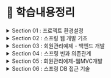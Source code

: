 # 📌 학습내용정리

<details>
<summary>Section 01 : 프로젝트 환경설정</summary>

# 1-1. spring initializr

1. Gradle-Groovy
2. Spring Boot 2.7.11
3. Dependencies : Spring Web, Thymeleaf

# 1-2. spring boot library
1. spring-boot-starter-web
	spring-boot-starter-tomcat : 톰캣(웹서버)
	spring-webmvc: 스프링 웹 MVC
2. spring-boot-starter-thymeleaf : 타임리프 템플릿 엔진(view)
3. spring-boot-starter(공통) : 스프링부트 + 스프링코어 + 로깅
	spring-boot
		spring-core
	spring-boot-starter-logging
		logback(구현체), slf4j(인터페이스)

# 1-3. test library
1. spring-boot-starter-test
	junit : 테스트 프레임워크
	mockito : 목 라이브러리
	assertj : 테스트 코드를 좀더 편하게 작성하게끔 도와주는 라이브러리
	spring-test : 스프링 통합 테스트 지원

# 1-4. Doc 활용
1. spring.io 검색해서 project > springboot > learn 탭선택 > 사용하는버전의 reference doc선택
2. 프로젝트 개발시 도큐먼트 내용 검색할 수 있어야 함 !

# 1-5. window cmd창에서 프로젝트 빌드하고 실행하기
1. 우선 개발툴에서 실행중인 프로그램 모두 중지시키기
2. cmd창 켜서 프로젝트경로로 이동
3. gradlew.bat 입력
4. gradlew build 입력
5. 프로젝트 build폴더 내에 libs 내 빌드된 jar파일 존재확인
6. 해당 위치에서 java -jar 프로젝트명-SNAPSHOT.jar 입력

</details>





<details>
<summary>Section 02 : 스프링 웹 개발 기초</summary>

# 2-1. 정적컨텐츠

<img src="./image/sec2_static.png">

```
// Controller
@GetMapping("hello")
public String hello(Model model){
	model.addAttribute("data", "hello!!!");
	return "hello";
}

// View
<!DOCTYPE html>
<html>
	<body>
		정적 컨텐츠 입니다.
	</body>
</html>
```

# 2-2. MVC와 템플릿 엔진 : Thymeleaf

<img src="./image/sec2_mvc,template.png">

```
// Controller
@GetMapping("hello-mvc")
public String helloMvc(@RequestParam("name") String name, Model model){
	model.addAttribute("name", name);
	return "hello-template";
}

// View
<html xmlns:th="http://www.thymeleaf.org">
	<body>
		<p th:text="'hello ' + ${name}">hello! empty</p>
	</body>
</html>
```

# 2-3. API

<img src="./image/sec2_responsebody.png">

```
// Controller
@GetMapping("hello-string")
@ResponseBody // http프로토콜 body부에 해당 데이터를 직접 입력해주겠다.
public String helloString(@RequestParam("name") String name){
	return "hello " + name;
}

@GetMapping("hello-api")
@ResponseBody
public Hello helloApi(@RequestParam("name") String name) {
	Hello hello = new Hello();
	hello.setName(name);
	return hello;
}

static class Hello {
	private String name;

	public String getName() {
		return name;
	}

	public void setName(String name) {
		this.name = name;
	}
}
```
</details>





<details>
<summary>Section 03 : 회원관리예제 - 백엔드 개발</summary>

# 3-1. [Step1]비즈니스 요구사항 정리   
-	데이터 : 회원ID, 이름
-	기능 : 회원 등록, 조회
-	아직 데이터 저장소가 선정되지 않음(가상의 시나리오)
-	동일한 이름의 회원은 등록할 수 없다.

**<일반적인 웹 애플리케이션 계층 구조>**

<img src="./image/sec3_1.png">

- 컨트롤러 : 웹 MVC의 컨트롤러 역할
- 서비스 : 핵심 비즈니스 로직 구현 (예)회원은 중복가입이 안된다.
- 리포지토리 : 데이터베이스에 접근, 도메인 객체를 DB에 저장하고 관리
- 도메인 : 비즈니스 도메인 객체 (예)회원, 주문, 쿠폰 등등 주로 DB에 저장하고 관리됨

**<클래스 의존관계>**

<img src="./image/sec3_2.png">

- 회원 비즈니스 로직에는 회원서비스(memberservice)가 있고, 회원저장소는 interface로 설계한다. 그 이유는 아직 데이터저장소가 선정되지 않았다는 사전조건 때문. 인터페이스로 설계하여 메모리에 저장하는 구현체로 개발을 진행하다가, 구체적인 기술이 선정되고 나면 쉽게 변경가능하도록 인터페이스로 설계
- 아직 데이터 저장소가 선정되지 않아서, 우선 인터페이스로 구현 클래스를 변경할 수 있도록 설계
- 데이터 저장소는 RDB, NoSQL 등등 다양한 저장소를 고민중인 상황으로 가짐
- 개발을 진행하기 위해서 초기 개발 단계에서는 구현체로 가벼운 메모리 기반의 데이터 저장소 사용


# 3-2. [Step2]회원 도메인과 리포지토리 만들기   
- Repository : 회원 도메인 객체를 저장하고 불러올 수 있는 저장소 객체

# 3-3. [Step3]회원 리포지토리 테스트 케이스 작성

**<테스트 케이스 작성이유>**

- 개발한 기능을 실행해서 테스트 할때, 자바의 main메스드를 통해 실행하거나 웹 애플리케이션의 컨트롤러를 통해서 해당 기능을 실행한다. 이러한 방법은 준비하고 실행하는데 오래걸리고, 반복 실행하기 어려우며, 여러 테스트를 한번에 실행하기 어렵다는 단점이 있다.
- 자바는 JUnit이라는 프레임워크로 테스트를 실행해서 이러한 문제를 해결한다.

**<테스트 케이스 작성시 주의사항>**

<img src="./image/sec3_3.png">

- 동일한 테스트클래스 내에 작성된 테스트메소드들은, 테스트클래스 전체를 실행할때 각 메소드가 작성된 순서대로 테스트되는 것이 아니라 인텔리제이 자체적인 규칙에 의해 실행된다.
- 여기서 발생할 수 있는 문제는, 메서드가 작성된 순서대로 실행되지 않기때문에 이전에 남아있는 데이터로 인해 테스트가 실패할 수도 있다는 것.
- 이를 방지하기 위해 테스트 케이스 작성시 꼭 해야할 과정이 있다.

```
// 테스트 대상 클래스 또는 인터페이스에 데이터가 저장되는 부분을 clear시켜주는 메소드를 하나 구현해둔다.
public void clearStore(){
	store.clear();
}

// 그런 후 테스트 클래스로 와서 
// 각 메소드가 실행되고 난 후 다음, 메소드가 실행되기 전에 이 메소드를 무조건 수행한다는 의미의 AfterEach 어노테이션을 붙여주고
// 메모리에 저장된 데이터를 제거하는 코드를 작성해준다.
@AfterEach
public void afterEach(){
	repository.clearStore();
}
```

- 위와 같은 과정을 거치면 테스트 순서에 상관없이 모든 메서드를 테스트할 수 있다.

<img src="./image/sec3_4.png">

- 테스트는 서로 의존관계 없이 (순서에 상관없이) 설계되어야 한다.
- 그러기위해선 하나의 테스트가 끝날때마다 공용저장소, 공용데이터들을 깔끔히 제거해줘야 한다.

**<TDD, 테스트 주도 개발>**
- 테스트 클래스를 먼저 작성한 다음 MemberRepository 등을 작성할 수도 있다.
- 무엇을 구현하기 전 틀을 먼저 만들어두고(테스트 케이스), 해당 틀을 기반으로 개발하는 방법
- 테스트를 먼저 만들고 구현 클래스를 만들어서 검증

# 3-4. [Step4]회원 서비스 개발(실제 비즈니스 로직에 있는 회원 서비스)

**<네이밍 규칙>**

- Repository는 save, findById, findByName, findAll 등 단순히 저장소에 데이터를 넣었다 뺐다 하는 듯한 느낌이 듦
- Service는 join, findMembers 등 조금 더 비즈니스에 가까운 느낌. 실제로 비즈니스 로직을 service에 작성하기도 하고.
- 결론은, 해당 클래스(또는 인터페이스)의 Role에 따라 네이밍을 신중하게 정해줘야할 필요성 있음.
- 서비스는 비즈니스에 의존적으로 설계를 하고, repository같은 경우는 기계적인, 단순한 데이터 입출력의 느낌으로 네이밍.

# 3-5. [Step5]회원 서비스 테스트(jUnit)

**<테스트케이스 작성>**

- 테스트클래스 자동생성 단축키 : 테스트 하고싶은 클래스명/인터페이스명에 커서를 두고 ctrl + shift + t(windows)
- 테스트는 한글로 작성해도 괜찮음. 어차피 빌드될때 테스트케이스 코드는 포함되지 않기때문에, 테스트시 직관성을 위해서 한글로 작성해도 OK

```
@Test
void join() { 

}

@Test
void 회원가입() { 

}

// 둘 다 가능
```

**<테스트케이스 작성시, given - when - then 문법사용 권장>**

- given : 무엇인가 주어졌을때
- when : 이것을 실행했을때
- then : 결과는 이렇게 나와야해

**<실제코드에서 쓰이는 객체와, 테스트시 사용하는 객체는 동일한 걸로 맞춰주기 : DI>**

```
// 기존코드
//	MemberService와 MemberServiceTest에서 사용되는 Repository는 서로 다른 객체.
public class MemberService {
	private final MemberRepository memberRepository = new MemoryMemberRepository();
}

class MemberServiceTest{
	MemoryMemberRepository memberRepository = new MemoryMemberRepository();
}


// 수정된 코드
//	MemberService에서 사용되는 Repository객체는 생성자를 만들어서 외부에서 전달하는 값으로 초기화시키기

public class MemberService {
	private final MemberRepository memberRepository;

    public MemberService(MemberRepository memberRepository) {
        this.memberRepository = memberRepository;
    }
}

//	MemberServiceTest에서는 개별테스트를 실행하기 전에 beforeEach메서드를 실행할 수 있게 @BeforeEach어노테이션을 이용하고, 메서드에서는 repository객체를 생성하여 이것을 MemberService생성자로 전달.
class MemberServiceTest{
	MemoryMemberRepository memberRepository;

    @BeforeEach
    public void beforeEach(){
        memberRepository = new MemoryMemberRepository();
        memberService = new MemberService(memberRepository);
    }
}

// 이렇게하면 실제코드에서 사용하는 Repository와 테스트에서 사용하는 Repository가 동일함.(메모리가 동일)
// 직접 new하는게 아니라 외부에서 주입해주는 것 = DI(의존성주입)
```
</details>





<details>
<summary>Section 04 : 스프링 빈과 의존관계</summary>

# 4-1. 컴포넌트 스캔과 자동 의존관계 설정

**<스프링 빈을 등록하고 의존관계 설정하기>**
: 회원컨트롤러에 의존관계 추가

- Service, Repository를 만들었으니 이제 화면을 구현할 차례.
- 그러기 위해선 Controller와 View Template가 필요.
- 우선, Controller생성.

```
// MemberController
// MemberService를 이용하여 비즈니스 로직을 처리해야하므로,
// new 키워드를 이용하여 service객체를 생성

@Controller
public class MemberController {
	private final MemberService memberService = new MemberService();
}

---

// 그런데 이러한 방식은 스프링스럽지 못함!
// 아래와 같이 memberService를 상수로 선언해주고
// MemberController 생성자를 만들어서 @Autowired을 걸어두면
// 스프링 어플리케이션이 실행될때 @Controller 어노테이션을 보고 스프링 컨테이너가 MemberController를 컨테이너에 저장하면서 MemberController생성자를 호출한다.
// 생성자를 호출하면서 memberService가 필요한 것을 보고 컨테이너에 있는 MemberRepository객체를 주입시킨다.

@Controller
public class MemberController {
    private final MemberService memberService;

    @Autowired
    public MemberController(MemberService memberService){
        this.memberService = memberService;
    }
}
```

- 생성자에 @Autowired 가 있으면 스프링이 연관된 객체를 **스프링 컨테이너**에서 찾아서 넣어준다. 이렇게 객체 의존 관계를 외부에서 넣어주는 것을 DI(Dependency Injection), 의존성 주입이라 한다.
- 이전 테스트에서는 개발자가 직접 주입했고, 여기서는 @Autowired에 의해 스프링이 주입해준다. 

```
// Service클래스에 가서도 동일하게 진행해주기
@Service
public class MemberService {
    private final MemberRepository memberRepository;

    @Autowired
    public MemberService(MemberRepository memberRepository) {
        this.memberRepository = memberRepository;
    }
}
```
- Controller, Service, Repository를 모두 @Controllrer, @Service, @Repository 어노테이션을 붙여서 SpringContainer에 등록해주고,
- 그 사이를 @Autowired를 통해 이어주면 아래와 같은 관계가 완성된다.

<img src="./image/sec4_1.png"> 

**<컴포넌트 스캔>**
- @Controller, @Service, @Repository 모두 @Componant어노테이션에 속함!
- 스프링이 실행될때, Component객체는 전부 SpringContainer에 등록됨.
- 그리고 @Autowired는 연관관계, SpringContainer에 등록된 객체끼리의 연관관계를 설정해줌.

- 정리하자면,
- @Component 어노테이션이 있으면 Spring Bean으로 자동등록된다. = Component Scan
- @Controller 컨트롤러가 스프링 빈으로 자동등록된 이유도 Component Scan 때문이다.
- @Component를 포함하는 다음 어노테이션도 Spring Bean으로 자동 등록된다.

> : @Controller, @Service, @Repository

**<참고>**
- main 클래스가 속해있는 패키지의 하위에서만 자동 컴포넌트스캔이 이뤄지며, main클래스와 동일한 위치거나 그 외의 위치는 별도의 설정을 통해 컴포넌트스캔을 실행할 수 있다.
- 스프링은 스프링 컨테이너에 스프링 빈을 등록할때, 기본으로 싱글톤으로 등록한다.(유일하게 하나만 등록해서 공유한다.) 따라서 같은 스프링빈이면 모두 같은 인스턴스이다. 설정으로 싱글톤이 아니게 설정할 수 있지만, 특별한 경우를 제외하면 대부분 싱글톤을 사용한다. → 메모리 절약 가능

# 4-2. 자바 코드로 직접 스프링 빈 등록하기

- 회원 서비스와 회원 리포지토리의 @Service, @Repository, @Autowired 어노테이션을 제거하고 진행
- main클래스가 있는 위치에 SpringConfig 클래스를 생성
- SpringConfig 클래스에다 memberService와 memberRepository를 아래와같이 @Bean어노테이션을 이용하여 스프링 컨테이너에 등록해줌.

```
package hello.hellospring;

import hello.hellospring.repository.MemberRepository;
import hello.hellospring.repository.MemoryMemberRepository;
import hello.hellospring.service.MemberService;
import org.springframework.context.annotation.Bean;
import org.springframework.context.annotation.Configuration;

@Configuration
public class SpringConfig {

    @Bean
    public MemberService memberService(){
        return new MemberService(memberRepository());
    }

    @Bean
    public MemberRepository memberRepository(){
        return new MemoryMemberRepository();
    }
}
```

- 이렇게 설정해주면 아래와 같은 관계가 만들어진다.

<img src="./image/sec4_2.png">

- 컴포넌트 스캔을 이용한 자동의존관계 설정시에는 @Controller, @Service, @Repository 어노테이션으로 컴포넌트들을 SpringBean으로 등록하고, @Autowired를 통해 의존관계를 자동으로 설정해주었다면,
- 이 방식은 Service와 Repository를 SpringConfig라는 @Configuration 클래스에 @Bean을 이용해 직접 SpringContainer에다 등록하고, new MemberService(memberRepository()) 처럼 직접 의존관계를 설정해준다.

**<컴포넌트스캔과 자동의존관계 vs 자바코드로 직접>**
- 실무에서는 주로 정형화된 컨트롤러, 서비스, 리포지토리 같은 코드는 컴포넌트 스캔을 이용한다.
- <U>정형화되지 않거나, 상황에 따라 구현 클래스를 변경해야 하면</U> 자바 코드로 직접 설정을 통해 스프링 빈으로 등록한다.    
	→ (ex)만약 인터페이스 구현체를 변경해야한다면, 컴포넌트스캔시 해당 클래스들을 방문하여 관련 어노테이션을 다 삭제해줘야하는 반면, config파일로 관리할때에는 config파일 하나면 수정하면 되므로, 수정이 훨씬 용이함.

> 우리는 향후 메모리 리포지토리를 다른 리포지토리로 변경할 예정이므로, 컴포넌트 스캔 방식 대신에 자바 코드로 스프링 빈을 설정하겠다.

**<참고>**
- DI에는 필드주입, setter주입, 생성자 주입 이렇게 3가지 방법이 있다. 객체간 의존관계는 런타임시에 동적으로 변하는 경우가 없으므로 생성자 주입을 권장한다.

	```
	1. 생성자주입
	@Controller
	public class MemberController{
		
		private final MemberService memberService;

		@Autowired
		public MemberController(MemberService memberService){
			this.memberService = memberService;
		}

	}
	: SpringContainer에서 주입시켜준 memberService를 final 상수에다 저장하고 해당 컨트롤러 클래스 내에서 사용하기때문에 값이 중간에 변경될 위험이 적고 안전하게 사용가능


	2. 필드주입
	@Controller
	public class MemberController{

		@Autowired
		private MemberService memberService;
	} 
	: 필드주입은 프로젝트가 실행되는 그 시점에만 memberService를 주입해주고, 그 뒤로 해당 값을 변경해줄 수 있는 방법이 없음. 중간에 값을 변경해줘야할 경우가 있다고 가정했을때 필드주입은 그에 대한 방법이 없으므로 비추천!


	3. setter주입
	@Controller
	public class MemberController{

		private MemberService memberService;

		@Autowired
		public void setMemberService(MemberService memberService){
			this.memberService = memberService;
		}
	}
	: setter주입은 어느 코드에서건 memberService.setMemberService() 와 같이 memberService 값을 설정해줄 수 있는 set메소드 호출이 가능하므로, 중간에 값이 바뀔 위험이 큼. 호출하지 않아도 되는 메서드는 호출 되지않는게 가장 좋음.

	4. 결론
	: 따라서 DI방식 중에선 생성자주입방식이 가장 좋다 !
	```
- [주의] @Autowired를 통한 DI는 스프링이 관리하는 객체(SpringContainer에 등록된)에서만 동작한다. 스프링 빈으로 등록하지 않고 내가 직접 생성한 객체에서는 동작하지 않는다.


</details>





<details>
<summary>Section 05 : 회원관리예제-웹MVC개발</summary>

# 5-1. 회원 웹 기능 - 홈 화면 추가

**<웹페이지 조회순서>**

<img src="./image/sec2_static.png">

- localhost:8080 를 주소창에 입력했을때, 내장톰캣서버는 가장 먼저 SpringContainer에 저장되어 있는 컨트롤러 중 해당 자원과 관련된 컨트롤러를 찾아본다.(매핑주소가 "/"인 컨트롤러)
- 해당 컨트롤러가 존재하지 않으면 static파일 하위에 요청하는 자원과 동일한 이름의 html파일을 웹 브라우저로 전송하여 응답한다.

</details>





<details>
<summary>Section 06 : 스프링 DB 접근 기술</summary>

# 6-1. H2 데이터베이스 설치

1. /h2/bin/h2.bat 실행
2. 실행

<img src="./image/sec6_1.png">

3. JDBC URL에 jdbc:h2:~/test 확인 → 연결
4. 홈디렉토리에 test.mv.db 있는지 확인
5. 이후 접속할때는 JDBC URL에 jdbc:h2:tcp://localhost/~/test 입력하여 연결하기 → 파일위치로 데이터 접속시 이래저래 꼬일 염려 있음
6. 추후 문제 생겼을때, 홈디렉토리에 있는 test.mv.db 파일 삭제    
→ h2 db 서버 완전히 내려서 끈 후 → 다시 h2.bat 실행 → 3번부터 차례대로 다시 실행

# 6-2. 순수 JDBC

**<환경설정>**
- build.gradle 파일에 jdbc, h2 데이터베이스 관련 라이브러리 추가
> implementation 'org.springframework.boot:spring-boot-starter-jdbc'   
runtimeOnly 'com.h2database:h2'

- 스프링부트 데이터베이스 연결설정 추가 : resources/application.properties
> spring.datasource.url=jdbc:h2:tcp://localhost/~/test   
spring.datasource.driver-class-name=org.h2.Driver   
spring.datasource.username=sa

**<코드작성>**

<details>
<summary>ㅤ[JdbcMemberRepository 코드]</summary>

```
public class JdbcMemberRepository implements MemberRepository {

    private final DataSource dataSource;

    public JdbcMemberRepository(DataSource dataSource){
        this.dataSource = dataSource;
    }

    @Override
    public Member save(Member member) {
        String sql = "insert into member(name) values(?)";
			Connection conn = null;
			PreparedStatement pstmt = null;
			ResultSet rs = null;
			try {
				conn = getConnection();
				pstmt = conn.prepareStatement(sql,
						Statement.RETURN_GENERATED_KEYS);
				pstmt.setString(1, member.getName());
				pstmt.executeUpdate();
				rs = pstmt.getGeneratedKeys();
				if (rs.next()) {
					member.setId(rs.getLong(1));
				} else {
					throw new SQLException("id 조회 실패");
				}
				return member;
			} catch (Exception e) {
				throw new IllegalStateException(e);
			} finally {
				close(conn, pstmt, rs);
			}
		}
		@Override
		public Optional<Member> findById(Long id) {
			String sql = "select * from member where id = ?";
			Connection conn = null;
			PreparedStatement pstmt = null;
			ResultSet rs = null;
			try {
				conn = getConnection();
				pstmt = conn.prepareStatement(sql);
				pstmt.setLong(1, id);
				rs = pstmt.executeQuery();
				if(rs.next()) {
					Member member = new Member();
					member.setId(rs.getLong("id"));
					member.setName(rs.getString("name"));
					return Optional.of(member);
				} else {
					return Optional.empty();
				}
			} catch (Exception e) {
				throw new IllegalStateException(e);
			} finally {
				close(conn, pstmt, rs);
			}
		}
		@Override
		public List<Member> findAll() {
			String sql = "select * from member";
			Connection conn = null;
			PreparedStatement pstmt = null;
			ResultSet rs = null;
			try {
				conn = getConnection();
				pstmt = conn.prepareStatement(sql);
				rs = pstmt.executeQuery();
				List<Member> members = new ArrayList<>();
				while(rs.next()) {
					Member member = new Member();
					member.setId(rs.getLong("id"));
					member.setName(rs.getString("name"));
					members.add(member);
				}
				return members;
			} catch (Exception e) {
				throw new IllegalStateException(e);
			} finally {
				close(conn, pstmt, rs);
			}
		}
		@Override
		public Optional<Member> findByName(String name) {
			String sql = "select * from member where name = ?";
			Connection conn = null;
			PreparedStatement pstmt = null;
			ResultSet rs = null;
			try {
				conn = getConnection();
				pstmt = conn.prepareStatement(sql);
				pstmt.setString(1, name);
				rs = pstmt.executeQuery();
				if(rs.next()) {
					Member member = new Member();
					member.setId(rs.getLong("id"));
					member.setName(rs.getString("name"));
					return Optional.of(member);
				}
				return Optional.empty();
			} catch (Exception e) {
				throw new IllegalStateException(e);
			} finally {
				close(conn, pstmt, rs);
			}
		}
		private Connection getConnection() {
			return DataSourceUtils.getConnection(dataSource);
		}
		private void close(Connection conn, PreparedStatement pstmt, ResultSet rs)
		{
			try {
				if (rs != null) {
					rs.close();
				}
			} catch (SQLException e) {
				e.printStackTrace();
			}
			try {
				if (pstmt != null) {
					pstmt.close();
				}
			} catch (SQLException e) {
				e.printStackTrace();
			}
			try {
				if (conn != null) {
					close(conn);
				}
			} catch (SQLException e) {
				e.printStackTrace();
			}
		}
		private void close(Connection conn) throws SQLException {
			DataSourceUtils.releaseConnection(conn, dataSource);
		}
	}

```

**<참고>**

1. Connection맺었으면 꼭 릴리즈해서 자원을 반환해줘야 함. → close()메소드
2. 상수로 connection을 설정하지 말고 DataSourceUtils.getConnection()을 통해 커넥션을 받아오는게 더 좋음. 이렇게해야 트랜잭션 여러개 실행시 데이터베이스 커넥션을 동일하게 유지할 수 있음. → getConnection()메소드

</details>

**<Repository 구현체 변경>**
- 이제 기존에 메모리 저장방식에서 h2데이터베이스 저장방식으로 Repository구현체를 변경해주어야 한다. (MemoryMemberRepository → JdbcMemberRepository 변경)
- 이렇게 구현체를 변경하기 위해 의존관계를 SpringConfig파일에서 자바코드로 직접 구현해둔 상태!
- 그렇다는건 결국 SpringConfig파일만 수정하면 됨

```
@Configuration
public class SpringConfig {

    private DataSource dataSource;

    @Autowired
    public SpringConfig(DataSource dataSource){
        this.dataSource = dataSource;
    }

    @Bean
    public MemberService memberService(){
        return new MemberService(memberRepository());
    }

    @Bean
    public MemberRepository memberRepository(){
        return new JdbcMemberRepository(dataSource);
    }
}
```
- DataSource를 Springconfig생성자를 통해 DI받아서 선언해주고, memberRepository()메소드에서 return값을 dataSource를 매개값으로 받는 JdbcMemberRepository로 변경해주면 설정이 완료된다.

<img src="./image/sec6_2.png">

- 개방-폐쇄 원칙(OCP, Open-Closed Principle) : 확장에는 열려있고, 수정 및 변경에는 닫혀있다.
- 스프링의 DI(Dependencies Injection)을 사용하면 기존 코드를 전혀 손대지 않고, 설정만으로 구현클래스를 변경할 수 있다.
- 이제 데이터를 DB에 저장하므로 스프링 서버를 껐다가 다시 실행해도 데이터가 안전하게 저장된다.

# 6-3. 스프링 통합 테스트

**<통합 테스트코드 작성>**
- 이전 테스트코드는 스프링과 전혀 관계없는 순수한 자바 코드를 테스트한 것. 그게 가능했던 이유는 데이터를 메모리에 저장하기때문에 Connection객체를 만들필요가 없었기 때문.
- 하지만 지금은 상황이 다름. 실제 DB에 연결하여 데이터를 정상적으로 주고받는지를 테스트해야하므로, 스프링 자체를 껐다 켰다 하면서 테스트할 수 밖에 없음.
- 테스트 코드는 기존 MemberServiceTest클래스를 복붙해서 몇가지만 수정하여 작성.

	```
	@SpringBootTest
	@Transactional
	class MemberServiceIntegrationTest {
	// 이전에는 Service, Repository객체를 직접 생성해서 넣었으니 해당 메소드가 필요했는데,
	// 이제는 스프링 컨테이너한테 service, repository 내놔! 하면 되니까 없애기.
	//    MemberService memberService;
	//    MemoryMemberRepository memberRepository;
	//
	//    @BeforeEach
	//    public void beforeEach(){
	//        memberRepository = new MemoryMemberRepository();
	//        memberService = new MemberService(memberRepository);
	//    }

		// 위의 코드를 이렇게 변경.
		// 의존성 주입방법 중 생성자방식을 가장 권유하지만,
		// 이건 테스트코드이므로 필드주입방식이든 뭐든 편한대로 쓰면 됨
		@Autowired MemberService memberService;
		@Autowired MemberRepository memberRepository;

	// 이것도 @Transactional 어노테이션 덕분에 필요없어짐
	//    @AfterEach
	//    public void afterEach(){
	//        memberRepository.clearStore();
	//    }

		@Test
		void join() {
			//given
			Member member = new Member();
			member.setName("spring");

			//when
			Long saveId = memberService.join(member);

			//then
			Member findMember = memberService.findOne(saveId).get();
			assertThat(member.getName()).isEqualTo(findMember.getName());
		}

		@Test
		public void 중복_회원_예외(){
			//given
			Member member1 = new Member();
			member1.setName("spring");

			Member member2 = new Member();
			member2.setName("spring");

			//when
			memberService.join(member1);
			//      member2를 넣으면 IllegalState예외가 터져야한다.
			//      예외가 터지면 테스트가 성공이라고 출력됨
			IllegalStateException e = assertThrows(IllegalStateException.class, () -> memberService.join(member1));
			assertThat(e.getMessage()).isEqualTo("이미 존재하는 회원입니다.");

			/*
			try{
				// 예외가 발생해야함
				memberService.join(member2);
				fail();
			}catch(IllegalStateException e){
				assertThat(e.getMessage()) .isEqualTo("이미 존재하는 회원입니다.");
			}
			*/

			//then
		}
	}
	```

- @SpringBootTest : 스프링 프로젝트를 실행해서 테스트를 진행해야하므로, 해당 어노테이션 필수! 스프링 컨테이너와 테스트를 함께 실행한다.
- @Transactional 
: 테스트 케이스에 해당 어노테이션이 있으면 테스트 시작 전에 트랜잭션을 시작하고, 테스트 완료 후에 항상 롤백한다. 이렇게 하면 DB에 데이터가 남지 않으므로 다음 테스트에 영향을 주지 않는다. → 즉, 다음 테스트를 반복적으로 실행할 수 있음.
: 해당 어노테이션이 Service 등에 붙으면 rollback하지 않고 정상적으로 실행되고, 테스트케이스에 붙었을때만 rollback을 통해 DB에 데이터를 남기지 않음

> [참고] 현업에선 보통 테스트 전용 DB를 따로 구축함

**<<U>단위테스트</U> vs 통합테스트>**
- 순수하게 자바코드로 최소한의 기능을 테스트해보는 것을 단위테스트, 스프링을 실행하고 DB까지 연결해서 서비스 전체를 통합적으로 테스트해보는 것을 통합테스트라고 한다.
- 단위테스트를 잘하는 것이 더 중요. 스프링 컨테이너없이 개별 단위들을 테스트할 수 있는 코드를 짜는 것이 중요하다. 물론 통합테스트가 필요한 경우도 있지만, 되도록 스프링 컨테이너를 동원한 테스트코드 작성은 지양하는 것이 좋음. 
# 6-4. 스프링 JdbcTemplate

**<JdbcTemplate>**
- 개발자가 JDBC기술을 쉽게 사용할 수 있도록 도와주는 서비스
- Spring DB접근기술 변화 : 순수JDBC → JdbcTemplate or MyBatis → JPA
- 사용법   
: Jdbc는 아래와 같은 DI가 불가능하며, DataSource가 필요하다.
	```
	public class JdbcTemplateMemberRepository implements MemberRepository{
		private final JdbcTemplate jdbcTemplate;

		@Autowired
		public JdbcTemplateMemberRepository(JdbcTemplate jdbcTemplate){
			this.jdbcTemplate = jdbcTemplate;
		}	
	}
	```
	: 그러므로 생성자를 통해 DataSource가 Injection받아서 상수로 선언한 jdbcTemplate에 넣어 사용하는 것을 권장
	```
	public class JdbcTemplateMemberRepository implements MemberRepository{
		private final JdbcTemplate jdbcTemplate;

		@Autowired
		public JdbcTemplateMemberRepository(DataSource dataSource){
			jdbcTemplate = new JdbcTemplate(dataSource);
		}
	}
	```
<details>
<summary>ㅤ[JdbcTemplateMemberRepository 코드]</summary>

```
public class JdbcTemplateMemberRepository implements MemberRepository{

    private final JdbcTemplate jdbcTemplate;

    @Autowired
    public JdbcTemplateMemberRepository(DataSource dataSource){
        jdbcTemplate = new JdbcTemplate(dataSource);
    }



    @Override
    public Member save(Member member) {
        SimpleJdbcInsert jdbcInsert = new SimpleJdbcInsert(jdbcTemplate); // jdbcTemplate을 넣어서 insert객체를 만듦
        jdbcInsert.withTableName("member").usingGeneratedKeyColumns("id"); // insert객체 설정. 테이블이름 member, pk컬럼은 id

        Map<String, Object> parameters = new HashMap<>(); // values로 입력할 값을 담을 map타입 변수 parameters
        parameters.put("name", member.getName()); // parameters에 메소드 매개값으로 받은 member의 name을 넘겨줌. (컬럼명, 값)

        Number key = jdbcInsert.executeAndReturnKey(new MapSqlParameterSource(parameters)); // insert문 실행 및 해당 row의 pk값 반환
        member.setId(key.longValue()); // save메소드의 매개값으로 받은 member에 id를 전달받은 pk값으로 넣어줌

        return member; // member 객체를 반환 Member{id:pk값, name:전달받은이름};
    }



    @Override
    public Optional<Member> findById(Long id) {
        // jdbcTemplate.query()를 통해 입력한 쿼리문을 실행해서 결과를 가져온 후,
        // 이것을 memberRowMapper()메소드를 호출해서 RowMapper객체를 이용해 Member객체로 변환시켜서 Optional로 return
        List<Member> result = jdbcTemplate.query("select * from member where id = ?", memberRowMapper(), id);
        return result.stream().findAny();
    }



    @Override
    public Optional<Member> findByName(String name) {
        List<Member> result = jdbcTemplate.query("select * from member where name = ?", memberRowMapper(), name);
        return result.stream().findAny();
    }



    @Override
    public List<Member> findAll() {
        return jdbcTemplate.query("select * from member", memberRowMapper());
    }



    private RowMapper<Member> memberRowMapper(){
        return new RowMapper<Member>(){ // 익명클래스(내부클래스의 일종), return값은 RowMapper<Member>이다.
            // new 인터페이스명() <- 이것만 보면 RowMapper 인터페이스를 클래스 생성자처럼 초기화해서 인스턴스화 한 것 같지만,
            // 인터페이스는 객체를 만들 수 없으므로 이건 자식 클래스를 생성해서 implements하고 클래스를 초기화한 것과 동일.
            // 익명클래스를 작성함과 동시에 객체를 생성하도록 하는 Java의 문법으로 보면 됨.
            @Override // RowMapper클래스에 있는 mapRow를 재정의
            public Member mapRow(ResultSet rs, int rowNum) throws SQLException{
                Member member = new Member();
                member.setId(rs.getLong("id"));
                member.setName(rs.getString("name"));

                return member;
            }
        };
    }



    // 위 memberRepository() 메소드를 람다로 바꾸면 아래와 같다.
    private RowMapper<Member> lambda_memberRowMapper(){
        return (rs, rowNum) -> {
            Member member = new Member();
            member.setId(rs.getLong("id"));
            member.setName(rs.getString("name"));
            return member;
        };
    }
}

```
</details>

**<정리>**
> (1) jdbcTemplate.query( [1] , [2] , [3])
- [1] : 실행할 쿼리문
- [2] : RowMapper()
- [3] : 쿼리문에 ?로 처리된 파라미터
> (2) RowMapper()
- jdbcTemplate이 받아온 쿼리결과를 사용자가 원하는 형태로 변환할 수 있다.
- 순수 JDBC를 사용할때는 결과값을 ResultSet으로 반환받아서 이것을 while문을 돌며 객체에 직접 담아 사용했다.
	```
	// 쿼리날리고 결과 받아오기
	rs = pstmt.executeQuery();

	// 받아온 결과를 while문 돌면서 Member객체에 satter로 일일이 다 넣어주기
	List<Member> members = new ArrayList<>();
	while(rs.next()) {
		Member member = new Member();
		member.setId(rs.getLong("id"));
		member.setName(rs.getString("name"));
		members.add(member);
	}
	return members;
	```
- RowMapper의 mapRow메소드는 이러한 ResultSet을 이용하여 사용자가 원하는 형태로 쿼리결과를 변환한다. 
- 사용법은 **mapRow(ResultSet rs, int rowNum);** 으로, ResultSet에 값을 담아와서 rowNum만큼 반복하며 Member객체에 저장한다.
	```
	private RowMapper<Member> memberRowMapper(){
			return new RowMapper<Member>(){ 
				@Override 
				public Member mapRow(ResultSet rs, int rowNum) throws SQLException{
					Member member = new Member();
					member.setId(rs.getLong("id"));
					member.setName(rs.getString("name"));

					return member;
				}
			};
		}
	```
> (3) 익명클래스 : memberRowMapper()
- <U>[참고링크 : inpa.tistory.com](https://inpa.tistory.com/entry/JAVA-%E2%98%95-%EC%9D%B5%EB%AA%85-%ED%81%B4%EB%9E%98%EC%8A%A4Anonymous-Class-%EC%82%AC%EC%9A%A9%EB%B2%95-%EB%A7%88%EC%8A%A4%ED%84%B0%ED%95%98%EA%B8%B0)</U>
- 내가 이해한 내용
	```
	private RowMapper<Member> memberRowMapper(){
		return new RowMapper<Member>(){ // 익명클래스(내부클래스의 일종), return값은 RowMapper<Member>이다.
			// new 인터페이스명() <- 이것만 보면 RowMapper 인터페이스를 클래스 생성자처럼 초기화해서 인스턴스화 한 것 같지만,
			// 인터페이스는 객체를 만들 수 없으므로 이건 자식 클래스를 생성해서 implements하고 클래스를 초기화한 것과 동일.
			// 익명클래스를 작성함과 동시에 객체를 생성하도록 하는 Java의 문법으로 보면 됨.
			@Override // RowMapper클래스에 있는 mapRow를 재정의
			public Member mapRow(ResultSet rs, int rowNum) throws SQLException{
				Member member = new Member();
				member.setId(rs.getLong("id"));
				member.setName(rs.getString("name"));

				return member;
			}
		};
	}
	```
> (4) jdbcTemplate은 순수jdbc와 동일한 환경설정으로 사용이 가능하다.

> (5) jdbcTemplate은 JDBC API에서 본 반복코드를 대부분 제거해준다. 단, SQL은 직접 작성해야한다.

# 6-5. JPA

**<환경설정>**
1. build.gradle 추가
> implementation 'org.springframework.boot:spring-boot-starter-data-jpa'   
: JDBC, JPA 모두 포함하고 있음.
2. application.properties 추가
> spring.jpa.show-sql=true   
: JPA가 날리는 SQL문을 확인할 수 있음. [true | false]

> spring.jpa.hibernate.ddl-auto=none   
: JPA를 사용하면 JPA가 객체를 보고 테이블까지 자동으로 만들어버림. 하지만 우린 테이블을 이미 만들어두었고 그걸 쭉 사용할 것이므로 none처리해두기. [none | create]

**<코드설명>**
```
- @Entity : JPA가 관리하는 엔티티로 등록하기
- @Id : PK설정
- EntityManager : JPA는 EntityManager로 모든 것이 동작함. 앞서 build.gradle에서 data-jpa 라이브러리를 다운받았으므로, 스프링 부트는 application.properties 정보와 DB커넥션 정보들을 모두 모아 EntityManager를 생성해줌. 우리는 그걸 Injection받아서 사용하면 됨.
- JPQL : PK기반이 아닌 쿼리들은 직접 작성해줘야하는데, 이것을 JPQL이라고 부름.
- @Transactional : JPA를 사용하기 위해선 서비스계층에 해당 어노테이션이 필수적으로 필요. 데이터를 저장/변경하기 위해선 트랜잭션이 꼭 필요함.
```

**참고**
1. JPA는 인터페이스이고 Hibernate는 구현체이다. Hibernate외에도 다양한 구현체가 있음.   
→ JPA는 JAVA진영의 표준 인터페이스이고 그 구현을 여러 벤더사가 수행하고 있다고 생각하면 됨.
2. JPA는 ORM기술   
→ Object Relational Mapping 객체와 관계형DB의 테이블을 Mapping시키는 기술. (Mapping : 어노테이션을 이용하여 매핑.)

# 6-6. 스프링 데이터 JPA
</details>